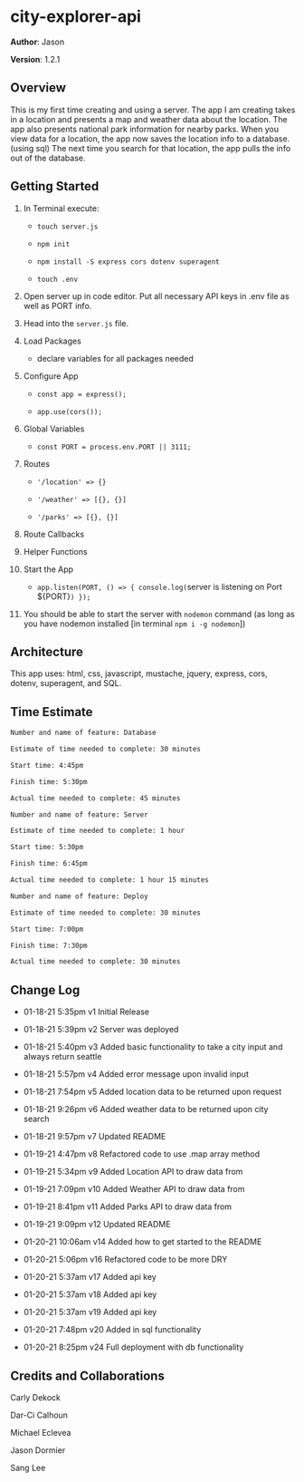 # city-explorer-api

**Author**: Jason

**Version**: 1.2.1

## Overview

This is my first time creating and using a server. The app I am creating takes in a location and presents a map and weather data about the location. The app also presents national park information for nearby parks. When you view data for a location, the app now saves the location info to a database.(using sql) The next time you search for that location, the app pulls the info out of the database.

## Getting Started

1. In Terminal execute:

   - `touch server.js`

   - `npm init`

   - `npm install -S express cors dotenv superagent`

   - `touch .env`

1. Open server up in code editor. Put all necessary API keys in .env file as well as PORT info.

1. Head into the `server.js` file.

1. Load Packages

   - declare variables for all packages needed

1. Configure App

   - `const app = express();`

   - `app.use(cors());`

1. Global Variables

   - `const PORT = process.env.PORT || 3111;`

1. Routes

   - `'/location' => {}`

   - `'/weather' => [{}, {}]`

   - `'/parks' => [{}, {}]`

1. Route Callbacks

1. Helper Functions

1. Start the App

   - `app.listen(PORT, () => { console.log(`server is listening on Port ${PORT}`) });`

1. You should be able to start the server with `nodemon` command (as long as you have nodemon installed [in terminal `npm i -g nodemon`])

## Architecture

This app uses: html, css, javascript, mustache, jquery, express, cors, dotenv, superagent, and SQL.

## Time Estimate

```html
Number and name of feature: Database

Estimate of time needed to complete: 30 minutes

Start time: 4:45pm

Finish time: 5:30pm

Actual time needed to complete: 45 minutes
```

```html
Number and name of feature: Server

Estimate of time needed to complete: 1 hour

Start time: 5:30pm

Finish time: 6:45pm

Actual time needed to complete: 1 hour 15 minutes
```

```html
Number and name of feature: Deploy

Estimate of time needed to complete: 30 minutes

Start time: 7:00pm

Finish time: 7:30pm

Actual time needed to complete: 30 minutes
```

## Change Log

- 01-18-21 5:35pm v1 Initial Release

- 01-18-21 5:39pm v2 Server was deployed

- 01-18-21 5:40pm v3 Added basic functionality to take a city input and always return seattle

- 01-18-21 5:57pm v4 Added error message upon invalid input

- 01-18-21 7:54pm v5 Added location data to be returned upon request

- 01-18-21 9:26pm v6 Added weather data to be returned upon city search

- 01-18-21 9:57pm v7 Updated README

- 01-19-21 4:47pm v8 Refactored code to use .map array method

- 01-19-21 5:34pm v9 Added Location API to draw data from

- 01-19-21 7:09pm v10 Added Weather API to draw data from

- 01-19-21 8:41pm v11 Added Parks API to draw data from

- 01-19-21 9:09pm v12 Updated README

- 01-20-21 10:06am v14 Added how to get started to the README

- 01-20-21 5:06pm v16 Refactored code to be more DRY

- 01-20-21 5:37am v17 Added api key

- 01-20-21 5:37am v18 Added api key

- 01-20-21 5:37am v19 Added api key

- 01-20-21 7:48pm v20 Added in sql functionality

- 01-20-21 8:25pm v24 Full deployment with db functionality

## Credits and Collaborations

Carly Dekock

Dar-Ci Calhoun

Michael Eclevea

Jason Dormier

Sang Lee
